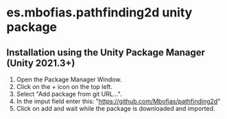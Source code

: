# es.mbofias.pathfinding2d unity package

## Installation using the Unity Package Manager (Unity 2021.3+)
1. Open the Package Manager Window. 
2. Click on the + icon on the top left.
3. Select "Add package from git URL...".
4. In the imput field enter this: "https://github.com/Mbofias/pathfinding2d"
5. Click on add and wait while the package is downloaded and imported.